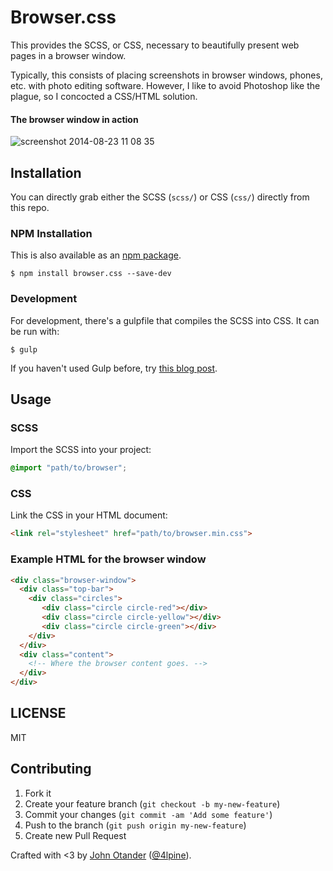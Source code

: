 # Browser.css

This provides the SCSS, or CSS, necessary to beautifully present web pages in a browser window.

Typically, this consists of placing screenshots in browser windows, phones, etc. with photo 
editing software. However, I like to avoid Photoshop like the plague, so I concocted a 
CSS/HTML solution.

#### The browser window in action

![screenshot 2014-08-23 11 08 35](https://cloud.githubusercontent.com/assets/1424573/4021242/cdfa42c8-2ae9-11e4-8b6c-5da341258046.png)

## Installation

You can directly grab either the SCSS (`scss/`) or CSS (`css/`) directly from this repo.

### NPM Installation

This is also available as an [npm package](https://www.npmjs.org/package/browser.css).

```
$ npm install browser.css --save-dev
```

### Development

For development, there's a gulpfile that compiles the SCSS into CSS. It can be run with:

```
$ gulp
```

If you haven't used Gulp before, try 
[this blog post](http://johnotander.com/front-end-development/2014/08/08/build-tasks-with-gulpjs/).

## Usage

### SCSS

Import the SCSS into your project:

```scss
@import "path/to/browser";
```

### CSS

Link the CSS in your HTML document:

```html
<link rel="stylesheet" href="path/to/browser.min.css">
```

### Example HTML for the browser window

```html
<div class="browser-window">
  <div class="top-bar">
    <div class="circles">
       <div class="circle circle-red"></div>
       <div class="circle circle-yellow"></div>
       <div class="circle circle-green"></div>
    </div>
  </div>
  <div class="content">
    <!-- Where the browser content goes. -->
  </div>
</div>
```

## LICENSE

MIT

## Contributing

1. Fork it
2. Create your feature branch (`git checkout -b my-new-feature`)
3. Commit your changes (`git commit -am 'Add some feature'`)
4. Push to the branch (`git push origin my-new-feature`)
5. Create new Pull Request

Crafted with <3 by [John Otander](http://johnotander.com) ([@4lpine](https://twitter.com/4lpine)).
